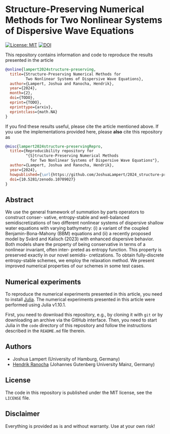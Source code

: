 # Structure-Preserving Numerical Methods for Two Nonlinear Systems of Dispersive Wave Equations

[![License: MIT](https://img.shields.io/badge/License-MIT-success.svg)](https://opensource.org/licenses/MIT)
[![DOI](https://zenodo.org/badge/DOI/10.5281/zenodo.10709027.svg)](https://doi.org/10.5281/zenodo.10709027)


This repository contains information and code to reproduce the results presented in the
article
```bibtex
@online{lampert2024structure-preserving,
  title={Structure-Preserving Numerical Methods for
         Two Nonlinear Systems of Dispersive Wave Equations},
  author={Lampert, Joshua and Ranocha, Hendrik},
  year={2024},
  month={2},
  doi={TODO},
  eprint={TODO},
  eprinttype={arxiv},
  eprintclass={math.NA}
}
```

If you find these results useful, please cite the article mentioned above. If you
use the implementations provided here, please **also** cite this repository as
```bibtex
@misc{lampert2024structure-preservingRepro,
  title={Reproducibility repository for
         "{S}tructure-Preserving Numerical Methods
           for Two Nonlinear Systems of Dispersive Wave Equations"},
  author={Lampert, Joshua and Ranocha, Hendrik},
  year={2024},
  howpublished={\url{https://github.com/JoshuaLampert/2024_structure-preserving_dispersive_waves}},
  doi={10.5281/zenodo.10709027}
}
```

## Abstract

We use the general framework of summation by parts operators to construct conser-
vative, entropy-stable and well-balanced semidiscretizations of two different nonlinear
systems of dispersive shallow water equations with varying bathymetry: (i) a variant
of the coupled Benjamin-Bona-Mahony (BBM) equations and (ii) a recently proposed
model by Svärd and Kalisch (2023) with enhanced dispersive behavior. Both models
share the property of being conservative in terms of a nonlinear invariant, often inter-
preted as entropy function. This property is preserved exactly in our novel semidis-
cretizations. To obtain fully-discrete entropy-stable schemes, we employ the relaxation
method. We present improved numerical properties of our schemes in some test cases.


## Numerical experiments

To reproduce the numerical experiments presented in this article, you need
to install [Julia](https://julialang.org/). The numerical experiments presented
in this article were performed using Julia v1.10.1.

First, you need to download this repository, e.g., by cloning it with `git`
or by downloading an archive via the GitHub interface. Then, you need to start
Julia in the `code` directory of this repository and follow the instructions
described in the `README.md` file therein.


## Authors

- Joshua Lampert (University of Hamburg, Germany)
- [Hendrik Ranocha](https://ranocha.de) (Johannes Gutenberg University Mainz, Germany)


## License

The code in this repository is published under the MIT license, see the
`LICENSE` file.


## Disclaimer

Everything is provided as is and without warranty. Use at your own risk!

